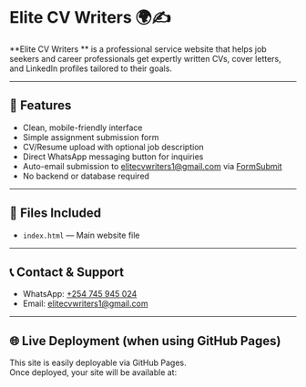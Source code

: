 # Elite CV Writers  🌍✍️

**Elite CV Writers ** is a professional service website that helps job seekers and career professionals get expertly written CVs, cover letters, and LinkedIn profiles tailored to their goals.

---

## 🚀 Features

- Clean, mobile-friendly interface
- Simple assignment submission form
- CV/Resume upload with optional job description
- Direct WhatsApp messaging button for inquiries
- Auto-email submission to elitecvwriters1@gmail.com via [FormSubmit](https://formsubmit.co)
- No backend or database required

---

## 📁 Files Included

- `index.html` — Main website file

---

## 📞 Contact & Support

- WhatsApp: [+254 745 945 024](https://wa.me/254745945024)
- Email: elitecvwriters1@gmail.com

---

## 🌐 Live Deployment (when using GitHub Pages)

This site is easily deployable via GitHub Pages.  
Once deployed, your site will be available at:
